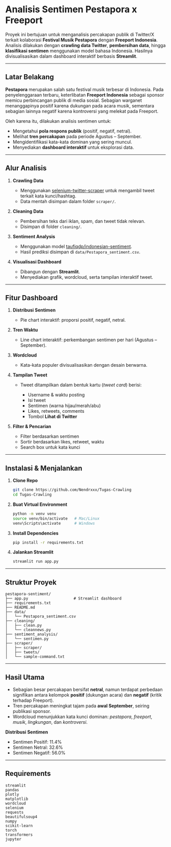 # Analisis Sentimen Pestapora x Freeport

Proyek ini bertujuan untuk menganalisis percakapan publik di Twitter/X terkait kolaborasi **Festival Musik Pestapora** dengan **Freeport Indonesia**.
Analisis dilakukan dengan **crawling data Twitter**, **pembersihan data**, hingga **klasifikasi sentimen** menggunakan model bahasa Indonesia. Hasilnya divisualisasikan dalam dashboard interaktif berbasis **Streamlit**.

---

## Latar Belakang

**Pestapora** merupakan salah satu festival musik terbesar di Indonesia. Pada penyelenggaraan terbaru, keterlibatan **Freeport Indonesia** sebagai sponsor memicu perbincangan publik di media sosial.
Sebagian warganet menanggapinya positif karena dukungan pada acara musik, sementara sebagian lainnya negatif karena kontroversi yang melekat pada Freeport.

Oleh karena itu, dilakukan analisis sentimen untuk:

* Mengetahui **pola respons publik** (positif, negatif, netral).
* Melihat **tren percakapan** pada periode Agustus – September.
* Mengidentifikasi kata-kata dominan yang sering muncul.
* Menyediakan **dashboard interaktif** untuk eksplorasi data.

---

## Alur Analisis

1. **Crawling Data**

   * Menggunakan [selenium-twitter-scraper](https://github.com/godkingjay/selenium-twitter-scraper) untuk mengambil tweet terkait kata kunci/hashtag.
   * Data mentah disimpan dalam folder `scraper/`.

2. **Cleaning Data**

   * Pembersihan teks dari iklan, spam, dan tweet tidak relevan.
   * Disimpan di folder `cleaning/`.

3. **Sentiment Analysis**

   * Menggunakan model [taufiqdp/indonesian-sentiment](https://huggingface.co/taufiqdp/indonesian-sentiment).
   * Hasil prediksi disimpan di `data/Pestapora_sentiment.csv`.

4. **Visualisasi Dashboard**

   * Dibangun dengan **Streamlit**.
   * Menyediakan grafik, wordcloud, serta tampilan interaktif tweet.

---

## Fitur Dashboard

1. **Distribusi Sentimen**

   * Pie chart interaktif: proporsi positif, negatif, netral.

2. **Tren Waktu**

   * Line chart interaktif: perkembangan sentimen per hari (Agustus – September).

3. **Wordcloud**

   * Kata-kata populer divisualisasikan dengan desain berwarna.

4. **Tampilan Tweet**

   * Tweet ditampilkan dalam bentuk kartu (*tweet card*) berisi:

     * Username & waktu posting
     * Isi tweet
     * Sentimen (warna hijau/merah/abu)
     * Likes, retweets, comments
     * Tombol **Lihat di Twitter**

5. **Filter & Pencarian**

   * Filter berdasarkan sentimen
   * Sortir berdasarkan likes, retweet, waktu
   * Search box untuk kata kunci

---

## Instalasi & Menjalankan

1. **Clone Repo**

   ```bash
   git clone https://github.com/Nendrxxx/Tugas-Crawling
   cd Tugas-Crawling
   ```

2. **Buat Virtual Environment**

   ```bash
   python -m venv venv
   source venv/bin/activate   # Mac/Linux
   venv\Scripts\activate      # Windows
   ```

3. **Install Dependencies**

   ```bash
   pip install -r requirements.txt
   ```

4. **Jalankan Streamlit**

   ```bash
   streamlit run app.py
   ```

---

## Struktur Proyek

```
pestapora-sentiment/
├── app.py                    # Streamlit dashboard
├── requirements.txt
├── README.md
├── data/
│   └── Pestapora_sentiment.csv
├── cleaning/
│   ├── clean.py
│   └── cleannews.py
├── sentiment_analysis/
│   └── sentimen.py
├── scraper/
│   ├── scraper/
│   ├── tweets/
│   └── sample-command.txt
```

---

## Hasil Utama

* Sebagian besar percakapan bersifat **netral**, namun terdapat perbedaan signifikan antara kelompok **positif** (dukungan acara) dan **negatif** (kritik terhadap Freeport).
* Tren percakapan meningkat tajam pada **awal September**, seiring publikasi sponsor.
* Wordcloud menunjukkan kata kunci dominan: *pestapora*, *freeport*, *musik*, *lingkungan*, dan *kontroversi*.

**Distribusi Sentimen**

* Sentimen Positif: 11.4%
* Sentimen Netral: 32.6%
* Sentimen Negatif: 56.0%

---

## Requirements

```
streamlit
pandas
plotly
matplotlib
wordcloud
selenium
requests
beautifulsoup4
numpy
scikit-learn
torch
transformers
jupyter
```
